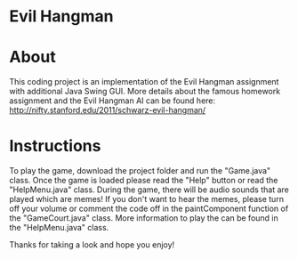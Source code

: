 # Evil Hangman
# About
This coding project is an implementation of the Evil Hangman assignment with additional Java Swing GUI. More details about the 
famous homework assignment and the Evil Hangman AI can be found here: http://nifty.stanford.edu/2011/schwarz-evil-hangman/ 

# Instructions
To play the game, download the project folder and run the "Game.java" class. Once the game is loaded please read the "Help" button or read the "HelpMenu.java" class. During the game, there will be audio sounds that are played which are memes! If you don't want to hear the memes, please turn off your volume or comment the code off in the paintComponent function of the "GameCourt.java" class. More information to play the can be found in the "HelpMenu.java" class.

Thanks for taking a look and hope you enjoy!
